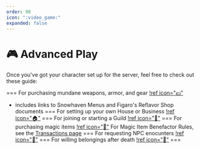 ```yaml
---
order: 98
icon: ":video_game:"
expanded: false
---
```


<style>
h1:before { content: "🎮 " }
</style> 

# Advanced Play

Once you've got your character set up for the server, feel free to check out these guide:

=== For purchasing mundane weapons, armor, and gear
[!ref icon=":dollar:"](market.md)
- includes links to Snowhaven Menus and Figaro's Reflavor Shop documents
=== For setting up your own House or Business
[!ref icon=":house:"](housing.md)
=== For joining or starting a Guild
[!ref icon=":office:"](guilds.md)
=== For purchasing magic items
[!ref icon=":wind_chime:"](bm.md)
For Magic Item Benefactor Rules, see the [Transactions page](/records/transaction-log/#magic-item-benefactor-rules)
=== For requesting NPC enocunters
[!ref icon=":office:"](npc-registry.md)
=== For willing belongings after death
[!ref icon=":wind_chime:"](will-log.md)
===
